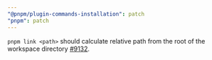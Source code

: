 ```yaml
---
"@pnpm/plugin-commands-installation": patch
"pnpm": patch
---
```


`pnpm link <path>` should calculate relative path from the root of the workspace directory [#9132](https://github.com/pnpm/pnpm/pull/9132).
